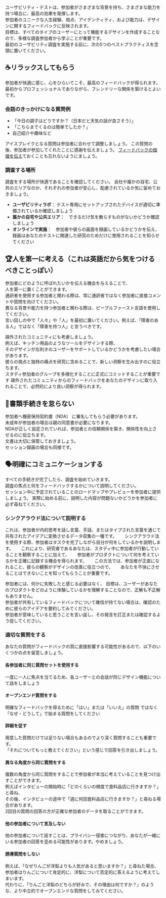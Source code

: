 ユーザビリティ・テストは、参加者がさまざまな背景を持ち、さまざまな能力を持つ場合に、最高の効果を発揮します。   
参加者のユニークな人生経験、視点、アイデンティティ、および能力は、デザインに関するフィードバックに反映されます。  
目標は、すべてのタイプのユーザーにとって機能するデザインを作成することなので、多様な調査参加者から学ぶことが重要です。  
最初のユーザビリティ調査を実施する前に、次の5つのベストプラクティスを念頭に置いてください。 

## ☕️リラックスしてもらう
参加者が快適に感じ、心をひらいてこそ、最高のフィードバックが得られます。  
最初からプロフェッショナルでありながら、フレンドリーな関係を築けるとよいです。  

### 会話のきっかけになる質問例
- 「今日の調子はどうですか？（日本だと天気の話が良さそう）」
- 「こちらまでくるのは簡単でしたか？」
- 自己紹介や趣味など

アイスブレイクとなる質問は参加者に合わせて調整しましょう。
この質問の後、参加者が参加してくれたことに感謝を伝えましょう。
[フィードバックの価値を伝え](https://github.com/himagone/google_UX_design/blob/main/conduct-ux-research/module2/%E3%83%A2%E3%83%87%E3%83%AC%E3%83%BC%E3%83%88%E4%BB%98%E3%81%8D%E3%83%A6%E3%83%BC%E3%82%B6%E3%83%93%E3%83%AA%E3%83%86%E3%82%A3%E3%82%B9%E3%82%BF%E3%83%87%E3%82%A3%E3%81%AE%E9%80%B2%E8%A1%8C%E3%81%AB%E3%81%A4%E3%81%84%E3%81%A6.md#%E3%83%95%E3%82%A3%E3%83%BC%E3%83%89%E3%83%90%E3%83%83%E3%82%AF%E3%81%AE%E4%BE%A1%E5%80%A4%E3%82%92%E4%BC%9D%E3%81%88%E3%82%8B)ておくことも忘れないようにましょう。

### 調査する場所
調査をする場所が快適であることを確認してください。
会社や誰かの自宅、公共のエリアなのか、それぞれの参加者が安心し、配慮されているか気に留めておきましょう。  

- **ユーザビリティラボ**： テスト専用にセットアップされたデバイスが適切に準備されているか確認しましょう
- **誰かの自宅や公共エリア**：　できるだけ気を散らすものがないかどうか確認しましょう
- **オンラインで実施**：　参加者や彼らの画面を録画しているかどうかを伝え、録画はあなたのテストに関連した研究のためだけに使用されることを知らせてください

## 🏆人を第一に考える（これは英語だから気をつけるべきことっぽい）
参加者にどのように呼ばれたいかを伝える機会を与えることで、  
人を第一に置くことができます。  
通訳者を使用する参加者と関わる際は、常に通訳者ではなく参加者に直接コメントや質問を向けてください。  
異なる背景や能力を持つ参加者と関わる際は、ピープルファースト言語を使用してください。  
言い回しの中で「人々」や「人」を最初に置いてください。例えば、「障害のある人」ではなく「障害を持つ人」と言うべきです。  

疎外されたコミュニティにも考慮しましょう。  
例えば、キッチン用品のようなツールをデザインする際、  
そのデザインが左利きのユーザーをサポートしているかどうかを考慮したい場合があります。  
彼らの視点と独特の痛点を研究に含めることで、新しい洞察を生み出すのに役立ちます。  
スタディ参加者のグループを多様化することに正式にコミットすることが重要です
疎外されたコミュニティからのフィードバックをあなたのデザインに取り入れることで、必然的により良い洞察が得られます。

## 📃書類手続きを怠らない
参加者へ機密保持契約書（NDA） に署名してもらう必要があります。  
未成年が参加者の場合は親の同意書が必要になります。  
NDAが正しく設定されていれば、参加者との信頼関係を築き、関係性を向上させるのに役立ちます。  
文書は大切に保管しておきましょう。  
セッション録画の場合も同様です。  


## 🗣️明確にコミュニケーションする  
すべての手続きが完了したら、調査を始めていきます。  
調査の焦点と何をフィードバックするかについて説明してください。  
セッション中に予定されていることのロードマップやプレビューを参加者に提供しましょう。
実際に始める前に、説明した内容が問題ないかどうかを参加者に必ず尋ねてください。
### シンクアラウド法について説明する
これは、参加者が内的思考を話し言葉、手話、またはタイプされた言葉を通じて共有されたアイデアに変換させるデータ収集の一種です。　　
シンクアラウド法を使用する際、参加者はタスクを完了しながら自分が何をしているかを説明します。　　
これにより、研究者であるあなたは、スタディ中に参加者が行動していることを観察することに加えて、　　
参加者がプロダクトについて何を考えているかを正確に記録する機会を得られます。　　
この方法では、参加者が正直になれること、彼らの観察がデザインの改善に役立つので、　　
あなたを不快にさせることはできないことを知ってもらうことが重要です。  

参加者には、何かに失敗したと感じる必要はなく、
目標は、ユーザーがあなたのプロダクトをどのように体験しているかを理解することなので、正解も不正解もありません。  
参加者が共有しているフィードバックについて確信が持てない場合は、確認のために彼らのアイデアを要約してみてください。  
参加者が意味していると思うことを言い返し、その発言を訂正または確認するよう促してください。  


### 適切な質問をする  
あなたの質問がフィードバックの質に直接影響する可能性があるので、以下のいくつかの点を留意しましょう。  

#### 各参加者に同じ質問セットを使用する
一度に一人に焦点を当てるため、各ユーザーとの会話が同じデザイン機能について話をしましょう

#### オープンエンド質問をする
明確なフィードバックを得るために「はい」または「いいえ」の質問 ではなく　「なぜ・どうして」で始まる質問をしてください

#### 詳細を促す
用意した質問だけでは足りない場合もあるのでより深く質問することも重要です。  
「それについてもっと教えてください」という感じで回答を引き出しましょう。  

#### 異なる角度から同じ質問をする
複数の角度から同じ質問をすることで参加者が本当に考えていることを見つけ出すことができます。  
例えばインタビューの開始時に「どのくらいの頻度で食料品店に行きますか？」と尋ね、  
その後、インタビューの途中で「週に何回食料品店に行きますか？」と尋ねる場合があります。  
2回目の質問の回答の方が正確な参加者のデータを取ることができます。  

#### 他の参加者について言及しない
他の参加者について話すことは、プライバシー侵害につながり、あなたが一緒にいる参加者の回答を歪める可能性があります。やめましょう。  

#### 誘導質問をしない
例えば、「なぜりんごが洋梨よりも人気があると思いますか？」と尋ねた場合、  
参加者はりんごについて肯定的に、洋梨について否定的に答えるように考えてしまいます。  
代わりに、「りんごと洋梨のどちらが好みで、その理由は何ですか？」のような、より中立的でオープンエンドな質問をしてみてください。  




